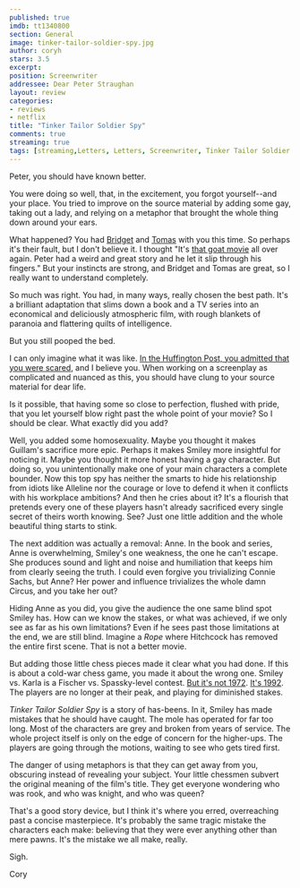 ```yaml
---
published: true
imdb: tt1340800
section: General
image: tinker-tailor-soldier-spy.jpg
author: coryh
stars: 3.5
excerpt: 
position: Screenwriter
addressee: Dear Peter Straughan
layout: review
categories:
- reviews
- netflix
title: "Tinker Tailor Soldier Spy"
comments: true
streaming: true
tags: [streaming,Letters, Letters, Screenwriter, Tinker Tailor Soldier Spy, Gary Oldman, Benedict Cumberbatch]
---
```

Peter, you should have known better.

You were doing so well, that, in the excitement, you forgot yourself­--and your place. You tried to improve on the source material by adding some gay, taking out a lady, and relying on a metaphor that brought the whole thing down around your ears.

What happened? You had [Bridget][1] and [Tomas][2] with you this time. So perhaps it's their fault, but I don't believe it. I thought "It's [that goat movie][3] all over again. Peter had a weird and great story and he let it slip through his fingers." But your instincts are strong, and Bridget and Tomas are great, so I really want to understand completely.

   [1]: http://www.imdb.com/name/nm2091799/
   [2]: http://www.imdb.com/name/nm0019247/
   [3]: http://www.rottentomatoes.com/m/men_who_stare_at_goats/

So much was right. You had, in many ways, really chosen the best path. It's a brilliant adaptation that slims down a book and a TV series into an economical and deliciously atmospheric film, with rough blankets of paranoia and flattering quilts of intelligence.

But you still pooped the bed.

I can only imagine what it was like. [In the Huffington Post, you admitted that you were scared][4], and I believe you. When working on a screenplay as complicated and nuanced as this, you should have clung to your source material for dear life.

   [4]: http://www.huffingtonpost.com/peter-straughan/tinker-tailor-solider-spy-adaptation_b_1149007.html

Is it possible, that having some so close to perfection, flushed with pride, that you let yourself blow right past the whole point of your movie? So I should be clear. What exactly did you add?

Well, you added some homosexuality. Maybe you thought it makes Guillam's sacrifice more epic. Perhaps it makes Smiley more insightful for noticing it. Maybe you thought it more honest having a gay character. But doing so, you unintentionally make one of your main characters a complete bounder. Now this top spy has neither the smarts to hide his relationship from idiots like Alleline nor the courage or love to defend it when it conflicts with his workplace ambitions? And then he cries about it? It's a flourish that pretends every one of these players hasn't already sacrificed every single secret of theirs worth knowing. See? Just one little addition and the whole beautiful thing starts to stink.

The next addition was actually a removal: Anne. In the book and series, Anne is overwhelming, Smiley's one weakness, the one he can't escape. She produces sound and light and noise and humiliation that keeps him from clearly seeing the truth. I could even forgive you trivializing Connie Sachs, but Anne? Her power and influence trivializes the whole damn Circus, and you take her out?

Hiding Anne as you did, you give the audience the one same blind spot Smiley has. How can we know the stakes, or what was achieved, if we only see as far as his own limitations? Even if he sees past those limitations at the end, we are still blind. Imagine a _Rope_ where Hitchcock has removed the entire first scene. That is not a better movie.

But adding those little chess pieces made it clear what you had done. If this is about a cold-war chess game, you made it about the wrong one. Smiley vs. Karla is a Fischer vs. Spassky-level contest. [But it's not 1972][5]. [It's 1992][6]. The players are no longer at their peak, and playing for diminished stakes.

   [5]: http://en.wikipedia.org/wiki/World_Chess_Championship_1972
   [6]: http://en.wikipedia.org/wiki/Bobby_Fischer#1992_Spassky_rematch

_Tinker Tailor Soldier Spy_ is a story of has-beens. In it, Smiley has made mistakes that he should have caught. The mole has operated for far too long. Most of the characters are grey and broken from years of service. The whole project itself is only on the edge of concern for the higher-ups. The players are going through the motions, waiting to see who gets tired first.

The danger of using metaphors is that they can get away from you, obscuring instead of revealing your subject. Your little chessmen subvert the original meaning of the film's title. They get everyone wondering who was rook, and who was knight, and who was queen?

That's a good story device, but I think it's where you erred, overreaching past a concise masterpiece. It's probably the same tragic mistake the characters each make: believing that they were ever anything other than mere pawns. It's the mistake we all make, really.

Sigh.

Cory